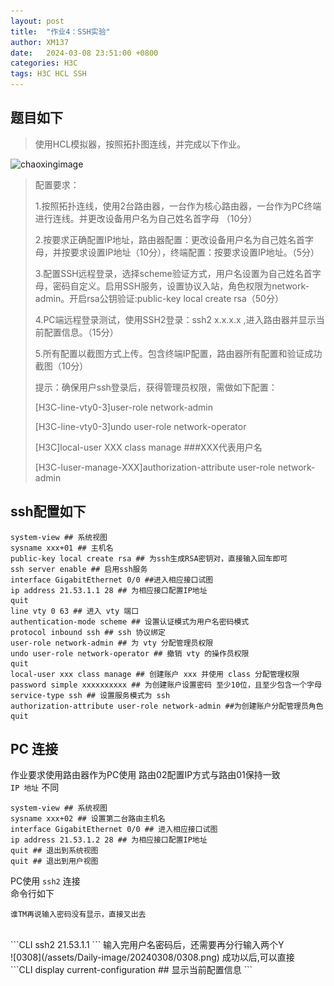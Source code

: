 ```yaml
---
layout: post
title:  "作业4：SSH实验"
author: XM137
date:   2024-03-08 23:51:00 +0800
categories: H3C
tags: H3C HCL SSH
---
```

## 题目如下
> 使用HCL模拟器，按照拓扑图连线，并完成以下作业。
>
![chaoxingimage](https://p.ananas.chaoxing.com/star3/origin/1c1c364a19c218c035862c176aa48dd0.png)
>
>配置要求：
>
> 
> 1.按照拓扑连线，使用2台路由器，一台作为核心路由器，一台作为PC终端进行连线。并更改设备用户名为自己姓名首字母 （10分）
> 
> 2.按要求正确配置IP地址，路由器配置：更改设备用户名为自己姓名首字母，并按要求设置IP地址（10分），终端配置：按要求设置IP地址。（5分）
> 
> 3.配置SSH远程登录，选择scheme验证方式，用户名设置为自己姓名首字母，密码自定义。启用SSH服务，设置协议入站，角色权限为network-admin。开启rsa公钥验证:public-key local create rsa（50分）
> 
> 4.PC端远程登录测试，使用SSH2登录：ssh2 x.x.x.x ,进入路由器并显示当前配置信息。（15分）
> 
> 5.所有配置以截图方式上传。包含终端IP配置，路由器所有配置和验证成功截图（10分）
> 
> 提示：确保用户ssh登录后，获得管理员权限，需做如下配置：
> 
> [H3C-line-vty0-3]user-role network-admin
>
> [H3C-line-vty0-3]undo user-role network-operator
> 
> [H3C]local-user XXX class manage     ###XXX代表用户名
>
> [H3C-luser-manage-XXX]authorization-attribute user-role network-admin

## ssh配置如下
```CLI
system-view ## 系统视图
sysname xxx+01 ## 主机名
public-key local create rsa ## 为ssh生成RSA密钥对，直接输入回车即可
ssh server enable ## 启用ssh服务
interface GigabitEthernet 0/0 ##进入相应接口试图
ip address 21.53.1.1 28 ## 为相应接口配置IP地址
quit
line vty 0 63 ## 进入 vty 端口
authentication-mode scheme ## 设置认证模式为用户名密码模式
protocol inbound ssh ## ssh 协议绑定
user-role network-admin ## 为 vty 分配管理员权限
undo user-role network-operator ## 撤销 vty 的操作员权限
quit
local-user xxx class manage ## 创建账户 xxx 并使用 class 分配管理权限
password simple xxxxxxxxxx ## 为创建账户设置密码 至少10位，且至少包含一个字母
service-type ssh ## 设置服务模式为 ssh
authorization-attribute user-role network-admin ##为创建账户分配管理员角色
quit
```
## PC 连接
作业要求使用路由器作为PC使用
路由02配置IP方式与路由01保持一致<br>
 `IP 地址` 不同<br>

```CLI
system-view ## 系统视图
sysname xxx+02 ## 设置第二台路由主机名
interface GigabitEthernet 0/0 ## 进入相应接口试图
ip address 21.53.1.2 28 ## 为相应接口配置IP地址
quit ## 退出到系统视图
quit ## 退出到用户视图
```

PC使用 `ssh2` 连接<br>
命令行如下<br>

```WARNING
谁TM再说输入密码没有显示，直接叉出去
```
<br>
```CLI
ssh2 21.53.1.1
```
输入完用户名密码后，还需要再分行输入两个Y <br>
![0308](/assets/Daily-image/20240308/0308.png)
成功以后,可以直接 <br>
```CLI
display current-configuration ## 显示当前配置信息
```